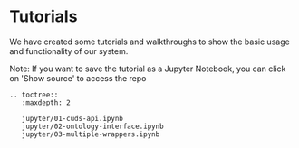 # Tutorials
We have created some tutorials and walkthroughs to show the basic usage and 
functionality of our system.

Note: If you want to save the tutorial as a Jupyter Notebook, you can click on 
'Show source' to access the repo

```eval_rst
.. toctree::
   :maxdepth: 2

   jupyter/01-cuds-api.ipynb
   jupyter/02-ontology-interface.ipynb
   jupyter/03-multiple-wrappers.ipynb
```